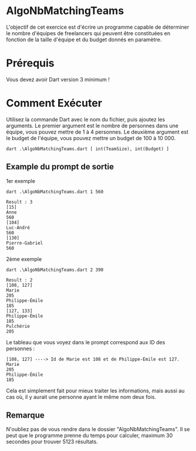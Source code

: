 # AlgoNbMatchingTeams
L'objectif de cet exercice est d'écrire un programme capable de déterminer le nombre d'équipes de freelancers qui peuvent être constituées en fonction de la taille d'équipe et du budget donnés en paramètre.

# Prérequis
Vous devez avoir Dart version 3 minimum !

# Comment Exécuter
Utilisez la commande Dart avec le nom du fichier, puis ajoutez les arguments.
Le premier argument est le nombre de personnes dans une équipe, vous pouvez mettre de 1 à 4 personnes.
Le deuxième argument est le budget de l'équipe, vous pouvez mettre un budget de 100 à 10 000.
```
dart .\AlgoNbMatchingTeams.dart [ int(TeamSize), int(Budget) ]
```
## Example du prompt de sortie
1er exemple
```
dart .\AlgoNbMatchingTeams.dart 1 560
```
```
Result : 3
[15]
Anne
560
[104]
Luc-André
560
[130]
Pierre-Gabriel
560
```

2ème exemple
```
dart .\AlgoNbMatchingTeams.dart 2 390
```
```
Result : 2
[108, 127]
Marie
205
Philippe-Émile
185
[127, 133]
Philippe-Émile
185
Pulchérie
205
```
Le tableau que vous voyez dans le prompt correspond aux ID des personnes :
```
[108, 127] ----> Id de Marie est 108 et de Philippe-Émile est 127.
Marie
205
Philippe-Émile
185
```
Cela est simplement fait pour mieux traiter les informations, mais aussi au cas où,
il y aurait une personne ayant le même nom deux fois.

## Remarque
N'oubliez pas de vous rendre dans le dossier "AlgoNbMatchingTeams".
Il se peut que le programme prenne du temps pour calculer, maximum 30 secondes pour trouver 5123 résultats.
